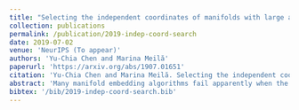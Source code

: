 ```yaml
---
title: "Selecting the independent coordinates of manifolds with large aspect ratios"
collection: publications
permalink: /publication/2019-indep-coord-search
date: 2019-07-02
venue: 'NeurIPS (To appear)'
authors: 'Yu-Chia Chen and Marina Meilă'
paperurl: 'https://arxiv.org/abs/1907.01651'
citation: 'Yu-Chia Chen and Marina Meilă. Selecting the independent coordinates of manifolds with large aspect ratios. <i>Advances in Neural Information Processing Systems</i>, 2019. (To appear)'
abstract: 'Many manifold embedding algorithms fail apparently when the data manifold has a large aspect ratio (such as a long, thin strip). Here, we formulate success and failure in terms of finding a smooth embedding, showing also that the problem is pervasive and more complex than previously recognized. Mathematically, success is possible under very broad conditions, provided that embedding is done by carefully selected eigenfunctions of the Laplace-Beltrami operator $\Delta$. Hence, we propose a bicriterial Independent Eigencoordinate Selection (IES) algorithm that selects smooth embeddings with few eigenvectors. The algorithm is grounded in theory, has low computational overhead, and is successful on synthetic and large real data.'
bibtex: '/bib/2019-indep-coord-search.bib'
---
```

<!-- codeurl: 'https://google.com' Move it up-->
